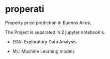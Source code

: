 # properati
Property price prediction in Buenos Aires.


The Project is separated in 2 jupyter notebook's.


- EDA: Exploratory Data Analysis

- ML: Machine Learning models
